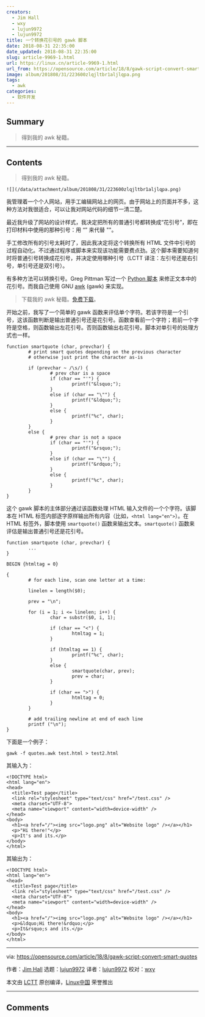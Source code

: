 ```yaml
---
creators:
  - Jim Hall
  - wxy
  - lujun9972
  - lujun9972
title: 一个转换花引号的 gawk 脚本
date: 2018-08-31 22:35:00
date_updated: 2018-08-31 22:35:00
slug: article-9969-1.html
url: https://linux.cn/article-9969-1.html
url_from: https://opensource.com/article/18/8/gawk-script-convert-smart-quotes
image: album/201808/31/223600zlqjltbr1aljlqpa.png
tags:
  - awk
categories:
  - 软件开发
---
```


## Summary

> 得到我的 awk 秘籍。

***

<!-- more -->

## Contents

> 
> 得到我的 awk 秘籍。
> 
> 
> 

`![](/data/attachment/album/201808/31/223600zlqjltbr1aljlqpa.png)`

我管理着一个个人网站，用手工编辑网站上的网页。由于网站上的页面并不多，这种方法对我很适合，可以让我对网站代码的细节一清二楚。

最近我升级了网站的设计样式，我决定把所有的普通引号都转换成“花引号”，即在打印材料中使用的那种引号：用 “” 来代替 ""。

手工修改所有的引号太耗时了，因此我决定将这个转换所有 HTML 文件中引号的过程自动化。不过通过程序或脚本来实现该功能需要费点劲。这个脚本需要知道何时将普通引号转换成花引号，并决定使用哪种引号（LCTT 译注：左引号还是右引号，单引号还是双引号）。

有多种方法可以转换引号。Greg Pittman 写过一个 [Python 脚本](https://opensource.com/article/17/3/python-scribus-smart-quotes) 来修正文本中的花引号。而我自己使用 GNU [awk](https://opensource.com/downloads/cheat-sheet-awk-features) (gawk) 来实现。

> 
> 下载我的 awk 秘籍。[免费下载](https://opensource.com/downloads/cheat-sheet-awk-features)。
> 
> 
> 

开始之前，我写了一个简单的 gawk 函数来评估单个字符。若该字符是一个引号，这该函数判断是输出普通引号还是花引号。函数查看前一个字符；若前一个字符是空格，则函数输出左花引号。否则函数输出右花引号。脚本对单引号的处理方式也一样。

```shell
function smartquote (char, prevchar) {
        # print smart quotes depending on the previous character
        # otherwise just print the character as-is

        if (prevchar ~ /\s/) {
                # prev char is a space
                if (char == "'") {
                        printf("&lsquo;");
                }
                else if (char == "\"") {
                        printf("&ldquo;");
                }
                else {
                        printf("%c", char);
                }
        }
        else {
                # prev char is not a space
                if (char == "'") {
                        printf("&rsquo;");
                }
                else if (char == "\"") {
                        printf("&rdquo;");
                }
                else {
                        printf("%c", char);
                }
        }
}
```

这个 gawk 脚本的主体部分通过该函数处理 HTML 输入文件的一个个字符。该脚本在 HTML 标签内部逐字原样输出所有内容（比如，`<html lang="en">`）。在 HTML 标签外，脚本使用 `smartquote()` 函数来输出文本。`smartquote()` 函数来评估是输出普通引号还是花引号。

```shell
function smartquote (char, prevchar) {
        ...
}

BEGIN {htmltag = 0}

{
        # for each line, scan one letter at a time:

        linelen = length($0);

        prev = "\n";

        for (i = 1; i <= linelen; i++) {
                char = substr($0, i, 1);

                if (char == "<") {
                        htmltag = 1;
                }

                if (htmltag == 1) {
                        printf("%c", char);
                }
                else {
                        smartquote(char, prev);
                        prev = char;
                }

                if (char == ">") {
                        htmltag = 0;
                }
        }

        # add trailing newline at end of each line
        printf ("\n");
}
```

下面是一个例子：

```shell
gawk -f quotes.awk test.html > test2.html
```

其输入为：

```shell
<!DOCTYPE html>
<html lang="en">
<head>
  <title>Test page</title>
  <link rel="stylesheet" type="text/css" href="/test.css" />
  <meta charset="UTF-8">
  <meta name="viewport" content="width=device-width" />
</head>
<body>
  <h1><a href="/"><img src="logo.png" alt="Website logo" /></a></h1>
  <p>"Hi there!"</p>
  <p>It's and its.</p>
</body>
</html>
```

其输出为：

```shell
<!DOCTYPE html>
<html lang="en">
<head>
  <title>Test page</title>
  <link rel="stylesheet" type="text/css" href="/test.css" />
  <meta charset="UTF-8">
  <meta name="viewport" content="width=device-width" />
</head>
<body>
  <h1><a href="/"><img src="logo.png" alt="Website logo" /></a></h1>
  <p>&ldquo;Hi there!&rdquo;</p>
  <p>It&rsquo;s and its.</p>
</body>
</html>
```

---

via: <https://opensource.com/article/18/8/gawk-script-convert-smart-quotes>

作者：[Jim Hall](https://opensource.com/users/jim-hall) 选题：[lujun9972](https://github.com/lujun9972) 译者：[lujun9972](https://github.com/lujun9972) 校对：[wxy](https://github.com/wxy)

本文由 [LCTT](https://github.com/LCTT/TranslateProject) 原创编译，[Linux中国](https://linux.cn/) 荣誉推出

***

## Comments
